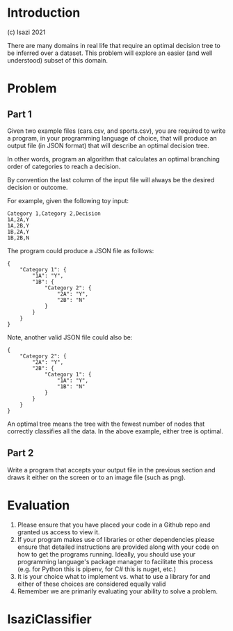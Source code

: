 # Introduction
(c) Isazi 2021

There are many domains in real life that require an optimal decision tree to be
inferred over a dataset. This problem will explore an easier (and well understood)
subset of this domain.

# Problem

## Part 1

Given two example files (cars.csv, and sports.csv), you are required to write a
program, in your programming language of choice, that will produce an output file
(in JSON format) that will describe an optimal decision tree.

In other words, program an algorithm that calculates an optimal branching order of
categories to reach a decision.

By convention the last column of the input file will always be the desired decision
or outcome.

For example, given the following toy input:
```
Category 1,Category 2,Decision
1A,2A,Y
1A,2B,Y
1B,2A,Y
1B,2B,N
```

The program could produce a JSON file as follows:
```
{
    "Category 1": {
        "1A": "Y",
        "1B": {
            "Category 2": {
                "2A": "Y",
                "2B": "N"
            }
        }
    }
}
```

Note, another valid JSON file could also be:
```
{
    "Category 2": {
        "2A": "Y",
        "2B": {
            "Category 1": {
                "1A": "Y",
                "1B": "N"
            }
        }
    }
}
```

An optimal tree means the tree with the fewest number of nodes that correctly
classifies all the data. In the above example, either tree is optimal.

## Part 2

Write a program that accepts your output file in the previous section and draws
it either on the screen or to an image file (such as png).

# Evaluation

1. Please ensure that you have placed your code in a Github repo and granted us access to view it.
2. If your program makes use of libraries or other dependencies please ensure that detailed instructions
   are provided along with your code on how to get the programs running. Ideally, you should use
   your programming language's package manager to facilitate this process (e.g. for Python this is pipenv, for C# this is nuget, etc.)
3. It is your choice what to implement vs. what to use a library for and either of these choices are considered equally valid
4. Remember we are primarily evaluating your ability to solve a problem.
# IsaziClassifier
